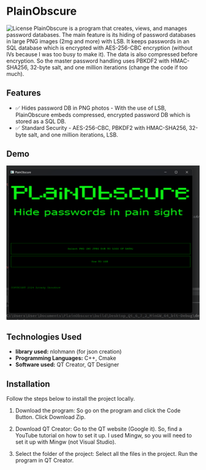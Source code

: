 # PlainObscure 

![License](https://img.shields.io/badge/license-GNU%20GPL%20v3-blue.svg
) 
PlainObscure is a program that creates, views, and manages password databases. The main feature is its hiding of password databases in large PNG images (2mg and more) with LSB. It keeps passwords in an SQL database which is encrypted with AES-256-CBC encryption (without IVs because I was too busy to make it). The data is also compressed before encryption. So the master password handling uses PBKDF2 with HMAC-SHA256, 32-byte salt, and one million iterations (change the code if too much). 
  

## Features

- ✅ Hides password DB in PNG photos - With the use of LSB, PlainObscure embeds compressed, encrypted password DB which is stored as a SQL DB. 
- ✅ Standard Security - AES-256-CBC, PBKDF2 with HMAC-SHA256, 32-byte salt, and one million iterations, LSB. 


## Demo

![Demo](https://github.com/arcadyoboukhov/PlainObscure/blob/main/assets/Screenshot%202024-09-24%20074757.png)


## Technologies Used

- **library used:** nlohmann (for json creation)   
- **Programming Languages:** C++, Cmake
- **Software used:** QT Creator, QT Designer


## Installation

Follow the steps below to install the project locally.

1. Download the program:
   So go on the program and click the Code Button. Click Download Zip.
2. Download QT Creator:
   Go to the QT website (Google it). So, find a YouTube tutorial on how to set it up. I used Mingw, so you will need to set it up with Mingw (not Visual Studio).

3. Select the folder of the project: Select all the files in the project. Run the program in QT Creator. 
 
